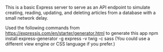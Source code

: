 

This is a basic Express server to serve as an API endpoint to simulate creating, reading, updating, and deleting articles from a database with a small network delay.

Used the following commands from https://expressjs.com/en/starter/generator.html to generate this app
    npm install express-generator -g
    express -v twig -c sass
    (You could use a different view engine or CSS language if you prefer.)